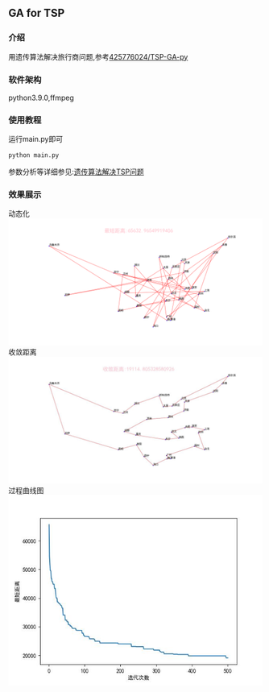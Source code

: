 ## GA for TSP

### 介绍
用遗传算法解决旅行商问题,参考[425776024/TSP-GA-py](https://github.com/425776024/TSP-GA-py)

### 软件架构
python3.9.0,ffmpeg

### 使用教程
运行main.py即可
````py
python main.py
````

参数分析等详细参见:[遗传算法解决TSP问题](https://www.cnblogs.com/Tenerome/articles/GATSP.html)

### 效果展示

动态化
![gif](pics/output.gif)
收敛距离
![pic](pics/last.jpg)
过程曲线图
![pic](pics/Line.jpg)





